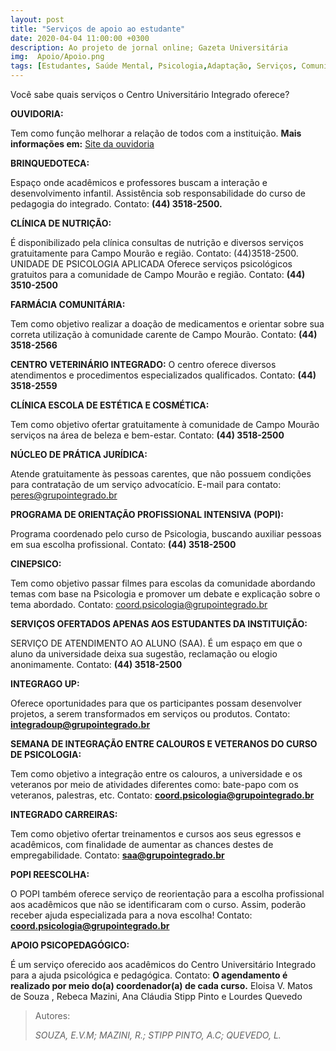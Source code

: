 ```yaml
---
layout: post
title: "Serviços de apoio ao estudante"
date: 2020-04-04 11:00:00 +0300
description: Ao projeto de jornal online; Gazeta Universitária
img:  Apoio/Apoio.png
tags: [Estudantes, Saúde Mental, Psicologia,Adaptação, Serviços, Comunidade, Auxílio, Ouvidoria, Integrado, Campo Mourão] 
---
```

Você sabe quais serviços o Centro Universitário Integrado oferece?

**OUVIDORIA:**


Tem como função melhorar a relação de todos com a instituição. 
**Mais informações em:** [Site da ouvidoria](https://www.grupointegrado.com.br/o-integrado/ouvidoria) 

**BRINQUEDOTECA:**

Espaço onde acadêmicos e professores buscam a interação e desenvolvimento infantil. Assistência sob responsabilidade do curso de pedagogia do integrado.
Contato: **(44) 3518-2500.**

**CLÍNICA DE NUTRIÇÃO:**

É disponibilizado pela clínica consultas de nutrição e diversos serviços gratuitamente para Campo Mourão e região.
Contato: (44)3518-2500.
UNIDADE DE PSICOLOGIA APLICADA
Oferece serviços psicológicos gratuitos para a comunidade de Campo Mourão e região.
Contato: **(44) 3510-2500**

**FARMÁCIA COMUNITÁRIA:**

Tem como objetivo realizar a doação de medicamentos e orientar sobre sua correta utilização à comunidade carente de Campo Mourão.
Contato: **(44) 3518-2566**

**CENTRO VETERINÁRIO INTEGRADO:**
O centro oferece diversos atendimentos e procedimentos especializados qualificados.
Contato: **(44) 3518-2559**

**CLÍNICA ESCOLA DE ESTÉTICA E COSMÉTICA:**

Tem como objetivo ofertar gratuitamente à comunidade de Campo Mourão serviços na área de beleza e bem-estar.
Contato: **(44) 3518-2500**

**NÚCLEO DE PRÁTICA JURÍDICA:**

Atende gratuitamente às pessoas carentes, que não possuem condições para contratação de um serviço advocatício.
E-mail para contato: peres@grupointegrado.br

**PROGRAMA DE ORIENTAÇÃO PROFISSIONAL INTENSIVA (POPI):**

Programa coordenado pelo curso de Psicologia, buscando auxiliar pessoas em sua escolha profissional.
Contato: **(44) 3518-2500**

**CINEPSICO:**

Tem como objetivo passar filmes para escolas da comunidade abordando temas com base na Psicologia e promover um debate e explicação sobre o tema abordado.
Contato: coord.psicologia@grupointegrado.br

**SERVIÇOS OFERTADOS APENAS AOS ESTUDANTES DA INSTITUIÇÃO:**

SERVIÇO DE ATENDIMENTO AO ALUNO (SAA).
É um espaço em que o aluno da universidade deixa sua sugestão, reclamação ou elogio anonimamente. 
Contato: **(44) 3518-2500** 

**INTEGRAGO UP:**

Oferece oportunidades para que os participantes possam desenvolver projetos, a serem transformados em serviços ou produtos.
Contato: **integradoup@grupointegrado.br**

**SEMANA DE INTEGRAÇÃO ENTRE CALOUROS E VETERANOS DO CURSO DE PSICOLOGIA:**

Tem como objetivo a integração entre os calouros, a universidade e os veteranos por meio de atividades diferentes como: bate-papo com os veteranos, palestras, etc.
Contato: **coord.psicologia@grupointegrado.br**

**INTEGRADO CARREIRAS:**

Tem como objetivo ofertar treinamentos e cursos aos seus egressos e acadêmicos, com finalidade de aumentar as chances destes de empregabilidade.
Contato: **saa@grupointegrado.br**

**POPI REESCOLHA:**

O POPI também oferece serviço de reorientação para a escolha profissional aos acadêmicos que não se
identificaram com o curso. Assim, poderão receber ajuda especializada para a nova escolha!
Contato: **coord.psicologia@grupointegrado.br**

**APOIO PSICOPEDAGÓGICO:**

É um serviço oferecido aos acadêmicos do Centro Universitário Integrado para a ajuda psicológica e pedagógica.
Contato: **O agendamento é realizado por meio do(a) coordenador(a) de cada curso.**
 Eloisa V. Matos de Souza , Rebeca Mazini, Ana Cláudia Stipp Pinto e Lourdes Quevedo
> Autores:
>
> <cite> SOUZA, E.V.M; MAZINI, R.; STIPP PINTO, A.C; QUEVEDO, L.</cite>
